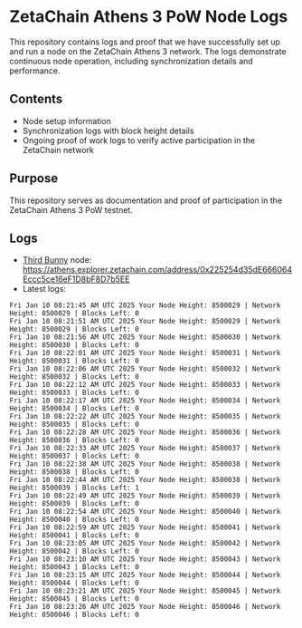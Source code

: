 # ZetaChain Athens 3 PoW Node Logs
This repository contains logs and proof that we have successfully set up and run a node on the ZetaChain Athens 3 network. The logs demonstrate continuous node operation, including synchronization details and performance.

## Contents
- Node setup information
- Synchronization logs with block height details
- Ongoing proof of work logs to verify active participation in the ZetaChain network

## Purpose
This repository serves as documentation and proof of participation in the ZetaChain Athens 3 PoW testnet.

## Logs

- [Third Bunny](https://thirdbunny.xyz/) node: https://athens.explorer.zetachain.com/address/0x225254d35dE666064Eccc5ce16eF1D8bF8D7b5EE
- Latest logs:
```
Fri Jan 10 08:21:45 AM UTC 2025 Your Node Height: 8500029 | Network Height: 8500029 | Blocks Left: 0
Fri Jan 10 08:21:51 AM UTC 2025 Your Node Height: 8500029 | Network Height: 8500029 | Blocks Left: 0
Fri Jan 10 08:21:56 AM UTC 2025 Your Node Height: 8500030 | Network Height: 8500030 | Blocks Left: 0
Fri Jan 10 08:22:01 AM UTC 2025 Your Node Height: 8500031 | Network Height: 8500031 | Blocks Left: 0
Fri Jan 10 08:22:06 AM UTC 2025 Your Node Height: 8500032 | Network Height: 8500032 | Blocks Left: 0
Fri Jan 10 08:22:12 AM UTC 2025 Your Node Height: 8500033 | Network Height: 8500033 | Blocks Left: 0
Fri Jan 10 08:22:17 AM UTC 2025 Your Node Height: 8500034 | Network Height: 8500034 | Blocks Left: 0
Fri Jan 10 08:22:22 AM UTC 2025 Your Node Height: 8500035 | Network Height: 8500035 | Blocks Left: 0
Fri Jan 10 08:22:28 AM UTC 2025 Your Node Height: 8500036 | Network Height: 8500036 | Blocks Left: 0
Fri Jan 10 08:22:33 AM UTC 2025 Your Node Height: 8500037 | Network Height: 8500037 | Blocks Left: 0
Fri Jan 10 08:22:38 AM UTC 2025 Your Node Height: 8500038 | Network Height: 8500038 | Blocks Left: 0
Fri Jan 10 08:22:44 AM UTC 2025 Your Node Height: 8500038 | Network Height: 8500039 | Blocks Left: 1
Fri Jan 10 08:22:49 AM UTC 2025 Your Node Height: 8500039 | Network Height: 8500039 | Blocks Left: 0
Fri Jan 10 08:22:54 AM UTC 2025 Your Node Height: 8500040 | Network Height: 8500040 | Blocks Left: 0
Fri Jan 10 08:22:59 AM UTC 2025 Your Node Height: 8500041 | Network Height: 8500041 | Blocks Left: 0
Fri Jan 10 08:23:05 AM UTC 2025 Your Node Height: 8500042 | Network Height: 8500042 | Blocks Left: 0
Fri Jan 10 08:23:10 AM UTC 2025 Your Node Height: 8500043 | Network Height: 8500043 | Blocks Left: 0
Fri Jan 10 08:23:15 AM UTC 2025 Your Node Height: 8500044 | Network Height: 8500044 | Blocks Left: 0
Fri Jan 10 08:23:21 AM UTC 2025 Your Node Height: 8500045 | Network Height: 8500045 | Blocks Left: 0
Fri Jan 10 08:23:26 AM UTC 2025 Your Node Height: 8500046 | Network Height: 8500046 | Blocks Left: 0
```
